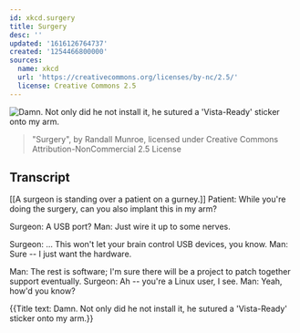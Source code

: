 ```yaml
---
id: xkcd.surgery
title: Surgery
desc: ''
updated: '1616126764737'
created: '1254466800000'
sources:
  name: xkcd
  url: 'https://creativecommons.org/licenses/by-nc/2.5/'
  license: Creative Commons 2.5
---
```

![Damn. Not only did he not install it, he sutured a 'Vista-Ready' sticker onto my arm.](https://imgs.xkcd.com/comics/surgery.png)
> "Surgery", by Randall Munroe, licensed under Creative Commons Attribution-NonCommercial 2.5 License

## Transcript
[[A surgeon is standing over a patient on a gurney.]]
Patient: While you're doing the surgery, can you also implant this in my arm?

Surgeon: A USB port?
Man: Just wire it up to some nerves.

Surgeon: ... This won't let your brain control USB devices, you know.
Man: Sure -- I just want the hardware.

Man: The rest is software; I'm sure there will be a project to patch together support eventually.
Surgeon: Ah -- you're a Linux user, I see.
Man: Yeah, how'd you know?

{{Title text: Damn. Not only did he not install it, he sutured a 'Vista-Ready' sticker onto my arm.}}
